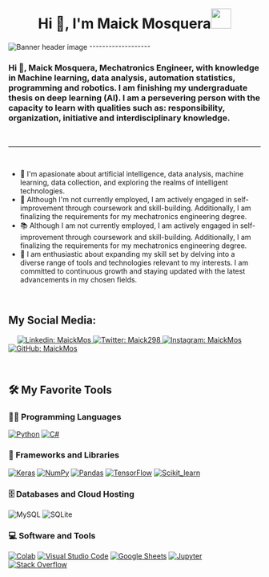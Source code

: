 <h1 align="center">Hi 👋, I'm Maick Mosquera<img height="40" src="https://emoji.gg/assets/emoji/7333-parrotdance.gif"></h1>

<img src="https://raw.githubusercontent.com/Maickmos/Maickmos/main/assets/header.jpg" align="center" alt=" Banner header image">
-------------------
&emsp;
<h3 align="left">Hi 👋, Maick Mosquera, Mechatronics Engineer, with knowledge in Machine learning, data analysis, automation statistics, programming and robotics. I am finishing my undergraduate thesis on deep learning (AI).
I am a persevering person with the capacity to learn with qualities such as: responsibility, organization, initiative and interdisciplinary knowledge.</h3>
&emsp;

-------------------
&emsp;
- 🤖 I'm apasionate about artificial intelligence, data analysis, machine learning, data collection, and exploring the realms of intelligent technologies.
- 🔭 Although I'm not currently employed, I am actively engaged in self-improvement through coursework and skill-building. Additionally, I am finalizing the requirements for my mechatronics engineering degree. 
- 📚 Although I am not currently employed, I am actively engaged in self-improvement through coursework and skill-building. Additionally, I am finalizing the requirements for my mechatronics engineering degree.
- 🌱 I am enthusiastic about expanding my skill set by delving into a diverse range of tools and technologies relevant to my interests. I am committed to continuous growth and staying updated with the latest advancements in my chosen fields.

&emsp;

## My Social Media:


&emsp;
<a href="https://www.linkedin.com/in/maick-mosquera/">
    ![Linkedin: MaickMos](https://img.shields.io/badge/-MaickMos-blue?style=flat-square&logo=Linkedin&logoColor=white)
</a>
<a href="https://twitter.com/intent/follow?screen_name=Maick298">
    ![Twitter: Maick298](https://img.shields.io/twitter/follow/Maick298?style=social)
</a>
<a href="https://www.instagram.com/Maickmos/">
    ![Instagram: MaickMos](https://img.shields.io/badge/-MaickMos-000?&logo=Instagram)
</a>
<a href="https://github.com/MaickMos">
    ![GitHub: MaickMos](https://img.shields.io/github/followers/MaickMos?label=follow&style=social)
</a>

&emsp;

## 🛠️ My Favorite Tools

### 👨‍💻 Programming Languages

<p>
    <a href="https://github.com/Bouaskaoun"><img alt="Python" src="https://img.shields.io/badge/Python%20-%2314354C.svg?logo=python&logoColor=white"></a>
    <a href="https://github.com/Bouaskaoun"><img alt="C#" src="https://img.shields.io/badge/C_sharp%20-%23F7DF1E.svg?logo=csharp&logoColor=black"></a>


### 🧰 Frameworks and Libraries

<p>
    <a href="https://github.com/Bouaskaoun"><img alt="Keras" src="https://img.shields.io/badge/Keras%20-%23D00000.svg?logo=Keras&logoColor=white"></a>
    <a href="https://github.com/Bouaskaoun"><img alt="NumPy" src="https://img.shields.io/badge/Numpy%20-%23013243.svg?logo=numpy&logoColor=white"></a>
    <a href="https://github.com/Bouaskaoun"><img alt="Pandas" src="https://img.shields.io/badge/Pandas%20-%23150458.svg?logo=pandas&logoColor=white"></a>
    <a href="https://github.com/Bouaskaoun"><img alt="TensorFlow" src="https://img.shields.io/badge/TensorFlow%20-%23FF6F00.svg?logo=TensorFlow&logoColor=white"></a>
    <a href="https://github.com/Bouaskaoun"><img alt="Scikit_learn" src="https://img.shields.io/badge/Scikit_learn%20-%23FF6F00.svg?logo=Scikit_learn&logoColor=white"></a>
    
</p>

### 🗄️ Databases and Cloud Hosting

<p>

![MySQL](https://img.shields.io/badge/-MySQL-000?&logo=MySQL)
![SQLite](https://img.shields.io/badge/-SQLite-000?&logo=SQLite)
</p>

### 💻 Software and Tools

<p>
    <a href="https://github.com/Bouaskaoun"><img alt="Colab" src="https://img.shields.io/badge/Colab-00b56a.svg?logo=google-colab&logoColor=white"></a>
    <a href="https://github.com/Bouaskaoun"><img alt="Visual Studio Code" src="https://img.shields.io/badge/Visual%20Studio%20Code-0078d7.svg?logo=visual-studio-code&logoColor=white"></a>
    <a href="https://github.com/Bouaskaoun"><img alt="Google Sheets" src="https://img.shields.io/badge/Google%20Sheets%20-%2334A853.svg?logo=google%20sheets&logoColor=white"></a>
    <a href="https://github.com/Bouaskaoun"><img alt="Jupyter" src="https://img.shields.io/badge/Jupyter%20-%23F37626.svg?logo=Jupyter&logoColor=white"></a>
    <a href="https://github.com/Bouaskaoun"><img alt="Stack Overflow" src="https://img.shields.io/badge/-Stack%20Overflow-FE7A16?logo=stack-overflow&logoColor=white"></a>
</p>

</br>

